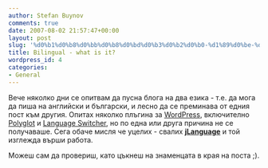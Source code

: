 ```yaml
---
author: Stefan Buynov
comments: true
date: 2007-08-02 21:57:47+00:00
layout: post
slug: '%d0%b1%d0%b8%d0%bb%d0%b8%d0%bd%d0%b3%d0%b2%d0%b0-%d1%89%d0%be-%d0%b5-%d1%82%d0%be'
title: Bilingual - what is it?
wordpress_id: 4
categories:
- General
---
```


Вече няколко дни се опитвам да пусна блога на два езика - т.е. да мога да пиша на английски и български, и лесно да се преминава от едния пост към другия. Опитах няколко плъгина за [WordPress](http://wordpress.org/), включително [Polyglot](http://www.fredfred.net/skriker/index.php/polyglot) и [Language Switcher](http://poplarware.com/languageplugin.html), но по една или друга причина не се получаваше. Сега обаче мисля че уцелих - свалих **[jLanguage](http://jakobj.dk/blog/archives/38)** и той изглежда върши работа.

Можеш сам да провериш, като цъкнеш на знаменцата в края на поста ;).
